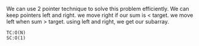 We can use 2 pointer technique to solve this problem efficiently.
We can keep pointers left and right.
we move right if our sum is < target.
we move left when sum > target. using left and right, we get our subarray.
    
    
    TC:O(N)
    SC:O(1)